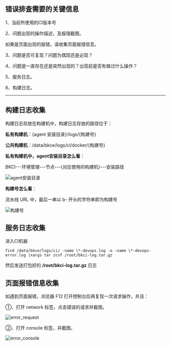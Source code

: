 ## 错误排查需要的关键信息

1、当前所使用的CI版本号

2、问题出现的操作描述，及报错截图。

如果是页面出现的报错，请收集页面报错信息。

3、问题是否可复现？问题为偶现还是必现？

4、问题是一直存在还是突然出现的？出现前是否有做过什么操作？

5、服务日志。

6、构建日志。



---

## 构建日志收集

构建日志存放在构建机中，构建日志存放的路径位于：

**私有构建机**：{agent 安装目录}/logs/{构建号}

**公共构建机**：/data/bkce/logs/ci/docker/{构建号}



**私有构建机中，agent安装目录怎么看**：

BKCI---环境管理---节点---{对应使用的构建机}---安装路径

![agent安装目录](../../assets/build_log_url.png)

**构建号怎么看**：

流水线 URL 中，最后一串以 b- 开头的字符串即为构建号

![构建号](../../assets/build_id.png)



## 服务日志收集

进入CI机器

```find /data/bkce/logs/ci/ -name \*-devops.log -o -name \*-devops-error.log |xargs tar zcvf /root/bkci-log.tar.gz```

然后发送打包好的 **/root/bkci-log.tar.gz** 日志



## 页面报错信息收集

如遇到页面报错，浏览器 F12 打开控制台后再复现一次请求操作，并且：

①、打开 network 标签，点击错误的请求并截图。

![error_request](../../assets/error_request.png)



②、打开 console 标签，并截图。

![error_console](../../assets/weberror_console.png)

